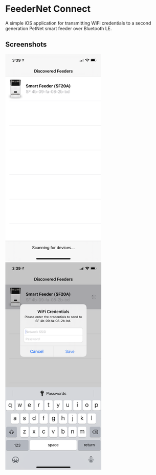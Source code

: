 # FeederNet Connect

A simple iOS application for transmitting WiFi credentials to a second generation PetNet smart feeder over Bluetooth LE.

## Screenshots

<img alt="Discovered devices screenshot" src="screenshots/IMG_4935.PNG" width=300/> <img alt="Enter credentials screenshot" src="screenshots/IMG_4936.PNG" width=300/>
